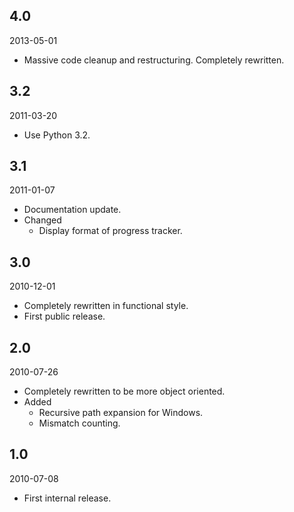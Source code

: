 ## 4.0
2013-05-01

- Massive code cleanup and restructuring.  Completely rewritten.


## 3.2
2011-03-20

- Use Python 3.2.


## 3.1
2011-01-07

- Documentation update.
- Changed
    - Display format of progress tracker.


## 3.0
2010-12-01

- Completely rewritten in functional style.
- First public release.


## 2.0
2010-07-26

- Completely rewritten to be more object oriented.
- Added
    - Recursive path expansion for Windows.
    - Mismatch counting.


## 1.0
2010-07-08

- First internal release.
